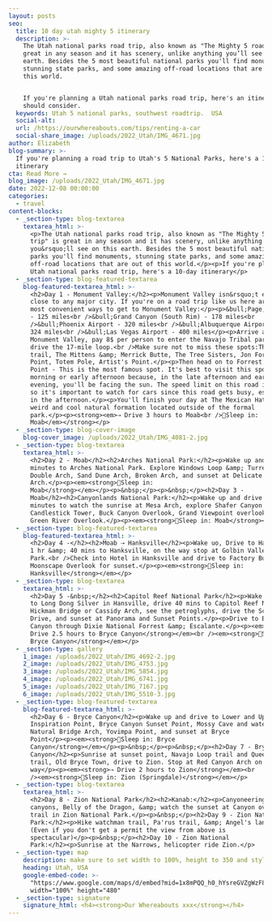 ```yaml
---
layout: posts
seo:
  title: 10 day utah mighty 5 itinerary
  description: >-
    The Utah national parks road trip, also known as "The Mighty 5 road trip" is
    great in any season and it has scenery, unlike anything you’ll see on this
    earth. Besides the 5 most beautiful national parks you'll find monuments,
    stunning state parks, and some amazing off-road locations that are out of
    this world.


    If you're planning a Utah national parks road trip, here's an itinerary you
    should consider.
  keywords: Utah 5 national parks, southwest roadtrip.  USA
  social-alt:
  url: /https://ourwhereabouts.com/tips/renting-a-car
  social-share_image: /uploads/2022_Utah/IMG_4671.jpg
author: Elizabeth
blog-summary: >-
  If you're planning a road trip to Utah's 5 National Parks, here's a 10-day
  itinerary
cta: Read More →
blog_image: /uploads/2022_Utah/IMG_4671.jpg
date: 2022-12-08 00:00:00
categories:
  - travel
content-blocks:
  - _section-type: blog-textarea
    textarea_html: >-
      <p>The Utah national parks road trip, also known as "The Mighty 5 road
      trip" is great in any season and it has scenery, unlike anything
      you&rsquo;ll see on this earth. Besides the 5 most beautiful national
      parks you'll find monuments, stunning state parks, and some amazing
      off-road locations that are out of this world.</p><p>If you're planning a
      Utah national parks road trip, here's a 10-day itinerary</p>
  - _section-type: blog-featured-textarea
    blog-featured-textarea_html: >-
      <h2>Day 1 - Monument Valley:</h2><p>Monument Valley isn&rsquo;t exactly
      close to any major city. If you're on a road trip like us here are the
      most convenient ways to get to Monument Valley:</p><p>&bull;Page, Arizona
      - 125 miles<br />​​&bull;Grand Canyon (South Rim) - 178 miles<br
      />&bull;Phoenix Airport - 320 miles<br />​​​​​​&bull;Albuquerque Airport -
      324 miles<br />&bull;Las Vegas Airport - 400 miles</p><p>Arrive at
      Monument Valley, pay 8$ per person to enter the Navajo Tribal park and
      drive the 17-mile loop.<br />Make sure not to miss these spots:The wildcat
      trail, The Mittens &amp; Merrick Butte, The Tree Sisters, Jon Ford's
      Point, Totem Pole, Artist's Point.</p><p>Then head on to Forrest Gump
      Point - This is the most famous spot. It's best to visit this spot in the
      morning or early afternoon because, in the late afternoon and early
      evening, you'll be facing the sun. The speed limit on this road is 65 mph,
      so it's important to watch for cars since this road gets busy, especially
      in the afternoon.</p><p>You'll finish your day at The Mexican Hat is a
      weird and cool natural formation located outside of the formal
      park.</p><p><strong><em>⇢ Drive 3 hours to Moab<br />🏨Sleep in:
      Moab</em></strong></p>
  - _section-type: blog-cover-image
    blog-cover_image: /uploads/2022_Utah/IMG_4081-2.jpg
  - _section-type: blog-textarea
    textarea_html: >-
      <h2>Day 2 - Moab</h2><h2>Arches National Park:</h2><p>Wake up and drive 30
      minutes to Arches National Park. Explore Windows Loop &amp; Turret Arch,
      Double Arch, Sand Dune Arch, Broken Arch, and sunset at Delicate
      Arch.</p><p><em><strong>🏨Sleep in:
      Moab</strong></em></p><p>&nbsp;</p><p>&nbsp;</p><h2>Day 3 -
      Moab</h2><h2>Canyonlands National Park:</h2><p>Wake up and drive 50
      minutes to watch the sunrise at Mesa Arch, explore Shafer Canyon Overlook,
      Candlestick Tower, Buck Canyon Overlook, Grand Viewpoint overlook, and
      Green River Overlook.</p><p><em><strong>🏨Sleep in: Moab</strong></em></p>
  - _section-type: blog-featured-textarea
    blog-featured-textarea_html: >-
      <h2>Day 4 -</h2><h2>Moab ⇢ Hanksville</h2><p>Wake uo, Drive to Hanksville
      1 hr &amp; 40 mins to Hanksville, on the way stop at Golbin Valley State
      Park.<br />Check into Hotel in Hanksville and drive to Factory Butte &amp;
      Moonscape Overlook for sunset.</p><p><em><strong>🏨Sleep in:
      Hanksville</strong></em></p>
  - _section-type: blog-textarea
    textarea_html: >-
      <h2>Day 5 -&nbsp;</h2><h2>Capitol Reef National Park</h2><p>Wake up, hike
      to Long Dong Silver in Hansville, drive 40 mins to Capitol Reef NP Hike to
      Hickman Bridge or Cassidy Arch, see the petroglyphs, drive the Scenic
      Drive, and sunset at Panorama and Sunset Points.</p><p>Drive to Bryce
      Canyon through Dixie National Forrest &amp; Escalante.</p><p><em><strong>⇢
      Drive 2.5 hours to Bryce Canyon</strong></em><br /><em><strong>🏨Sleep in:
      Bryce Canyon</strong></em></p>
  - _section-type: gallery
    1_image: /uploads/2022_Utah/IMG_4692-2.jpg
    2_image: /uploads/2022_Utah/IMG_4753.jpg
    3_image: /uploads/2022_Utah/IMG_5854.jpg
    4_image: /uploads/2022_Utah/IMG_6741.jpg
    5_image: /uploads/2022_Utah/IMG_7167.jpg
    6_image: /uploads/2022_Utah/IMG_5510-3.jpg
  - _section-type: blog-featured-textarea
    blog-featured-textarea_html: >-
      <h2>Day 6 - Bryce Canyon</h2><p>Wake up and drive to Lower and Upper
      Inspiration Point, Bryce Canyon Sunset Point, Mossy Cave and waterfall,
      Natural Bridge Arch, Yovimpa Point, and sunset at Bryce
      Point</p><p><em><strong>🏨Sleep in: Bryce
      Canyon</strong></em></p><p>&nbsp;</p><p>&nbsp;</p><h2>Day 7 - Bryce
      Canyon</h2><p>Sunrise at sunset point, Navajo Loop trail and Queens Garden
      trail, Old Bryce Town, drive to Zion. Stop at Red Canyon Arch on the
      way</p><p><em><strong>⇢ Drive 2 hours to Zion</strong></em><br
      /><em><strong>🏨Sleep in: Zion (Springdale)</strong></em></p>
  - _section-type: blog-textarea
    textarea_html: >-
      <h2>Day 8 - Zion National Park</h2><h2>Kanab:</h2><p>Canyoneering in slot
      canyons, Belly of the Dragon, &amp; watch the sunset at Canyon overlook
      trail in Zion National Park.</p><p>&nbsp;</p><h2>Day 9 - Zion National
      Park:</h2><p>Hike watchman trail, Pa'rus trail, &amp; Angel's landing
      (Even if you don't get a permit the view from above is
      spectacular)</p><p>&nbsp;</p><h2>Day 10 - Zion National
      Park:</h2><p>Sunrise at the Narrows, helicopter ride Zion.</p>
  - _section-type: map
    description: make sure to set width to 100%, height to 350 and style to border 2
    heading: Utah, USA
    google-embed-code: >-
      "https://www.google.com/maps/d/embed?mid=1x8mPQQ_h0_hYsreGVZgWzF8DQtVZqyU&ehbc=2E312F"
      width="100%" height="480"
  - _section-type: signature
    signature_html: <h4><strong>Our Whereabouts xxx</strong></h4>
---
```

